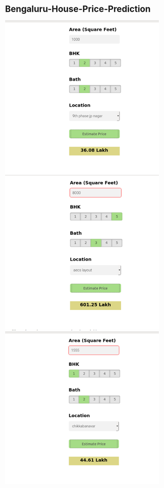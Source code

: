 # Bengaluru-House-Price-Prediction


![](images/picture1.png)
![](images/picture2.png)
![](images/picture3.png)
